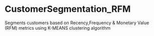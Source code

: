 # CustomerSegmentation_RFM
Segments customers based on Recency,Frequency &amp; Monetary Value (RFM) metrics using K-MEANS clustering algorithm

